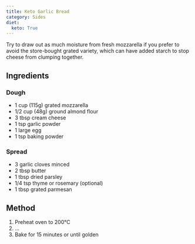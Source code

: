 ```yaml
---
title: Keto Garlic Bread
category: Sides
diet:
  keto: True
---
```


Try to draw out as much moisture from fresh mozzarella if you prefer to avoid
the store-bought grated variety, which can have added starch to stop cheese from
clumping together.

## Ingredients

### Dough

- 1 cup (115g) grated mozzarella
- 1/2 cup (48g) ground almond flour
- 3 tbsp cream cheese
- 1 tsp garlic powder
- 1 large egg
- 1 tsp baking powder

### Spread

- 3 garlic cloves minced
- 2 tbsp butter
- 1 tbsp dried parsley
- 1/4 tsp thyme or rosemary (optional)
- 1 tbsp grated parmesan

## Method

1. Preheat oven to 200°C
2. ...
3. Bake for 15 minutes or until golden
